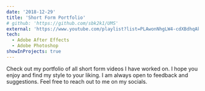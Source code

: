```yaml
---
date: '2018-12-29'
title: 'Short Form Portfolio'
# github: 'https://github.com/sbk2k1/UMS'
external: 'https://www.youtube.com/playlist?list=PLAwonNhgLW4-cdXBdhqAkZi1NE8nH15sH'
tech:
  - Adobe After Effects
  - Adobe Photoshop
showInProjects: true
---
```


Check out my portfolio of all short form videos I have worked on. I hope you enjoy and find my style to your liking. I am always open to feedback and suggestions. Feel free to reach out to me on my socials.
